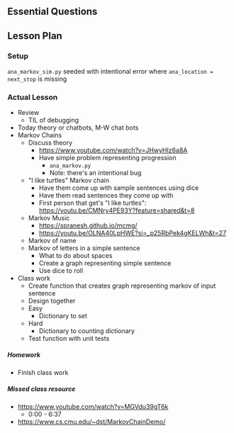 ## Essential Questions

## Lesson Plan

### Setup

`ana_markov_sim.py` seeded with intentional error where `ana_location = next_stop` is missing

### Actual Lesson

- Review
    - TIL of debugging
- Today theory or chatbots, M-W chat bots
- Markov Chains
    - Discuss theory
        - https://www.youtube.com/watch?v=JHwyHIz6a8A
        - Have simple problem representing progression
            - `ana_markov.py`
            - Note: there's an intentional bug
    - "I like turtles" Markov chain
        - Have them come up with sample sentences using dice
        - Have them read sentences they come up with
        - First person that get's "I like turtles": https://youtu.be/CMNry4PE93Y?feature=shared&t=8
    - Markov Music
        - https://spranesh.github.io/mcmg/
        - https://youtu.be/OLNA40LpHWE?si=_p25RbPek4gKELWh&t=27
    - Markov of name
    - Markov of letters in a simple sentence
        - What to do about spaces
        - Create a graph representing simple sentence
        - Use dice to roll 
- Class work
    - Create function that creates graph representing markov of input sentence
    - Design together
    - Easy
        - Dictionary to set
    - Hard
        - Dictionary to counting dictionary
    - Test function with unit tests

##### Homework

- Finish class work

##### Missed class resource

- https://www.youtube.com/watch?v=MGVdu39gT6k
    - 0:00 - 6:37
- https://www.cs.cmu.edu/~dst/MarkovChainDemo/
